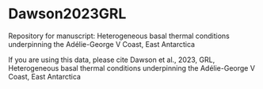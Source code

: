 # Dawson2023GRL
Repository for manuscript: Heterogeneous basal thermal conditions underpinning the Adélie-George V Coast, East Antarctica

If you are using this data, please cite Dawson et al., 2023, GRL, Heterogeneous basal thermal conditions underpinning the Adélie-George V Coast, East Antarctica
